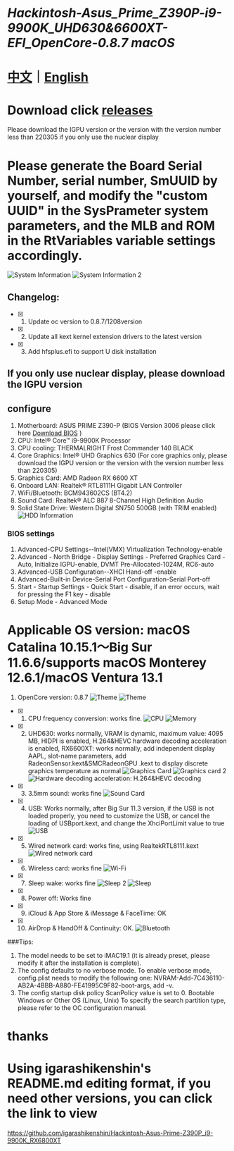 # *Hackintosh-Asus_Prime_Z390P-i9-9900K_UHD630&6600XT-EFI_OpenCore-0.8.7 macOS*

# [中文](https://github.com/jhihhe/Hackintosh-Asus_Prime_Z390P-i9-9900K_UHD630-RX-6600XT-EFI_OpenCore-0.8.7-macOS/blob/main/README.md)｜[English](https://github.com/jhihhe/Hackintosh-Asus_Prime_Z390P-i9-9900K_UHD630-RX-6600XT-EFI_OpenCore-0.8.7-macOS/blob/main/README-EN.md)

# Download click [releases](https://github.com/jhihhe/Hackintosh-Asus_Prime_Z390P-i9-9900K_UHD630-RX-6600XT-EFI_OpenCore-0.8.7-macOS/releases)
Please download the IGPU version or the version with the version number less than 220305 if you only use the nuclear display
# Please generate the Board Serial Number, serial number, SmUUID by yourself, and modify the "custom UUID" in the SysPrameter system parameters, and the MLB and ROM in the RtVariables variable settings accordingly.

![System Information](https://i.postimg.cc/cLKjSQZq/i-Shot-2022-06-30-22-31-28.png)
![System Information 2](https://i.postimg.cc/BZgRcSNz/i-Shot-2022-06-30-22-31-44.png)

## Changelog:
- [x] 1. Update oc version to 0.8.7/1208version
- [x] 2. Update all kext kernel extension drivers to the latest version
- [x] 3. Add hfsplus.efi to support U disk installation

## If you only use nuclear display, please download the IGPU version

## configure
1. Motherboard: ASUS PRIME Z390-P (BIOS Version 3006 please click here [Download BIOS](https://www.asus.com/us/motherboards-components/motherboards/prime/prime-z390-p/HelpDesk_BIOS/) )
1. CPU: Intel® Core™ i9-9900K Processor
1. CPU cooling: THERMALRIGHT Frost Commander 140 BLACK
1. Core Graphics: Intel® UHD Graphics 630 (For core graphics only, please download the IGPU version or the version with the version number less than 220305)
1. Graphics Card: AMD Radeon RX 6600 XT
1. Onboard LAN: Realtek® RTL8111H Gigabit LAN Controller
1. WiFi/Bluetooth: BCM943602CS (BT4.2)
1. Sound Card: Realtek® ALC 887 8-Channel High Definition Audio
1. Solid State Drive: Western Digital SN750 500GB (with TRIM enabled)
![HDD Information](https://tva1.sinaimg.cn/large/cec1774cly8h057sy9inrj21860u0tcy.jpg)

### BIOS settings
1. Advanced-CPU Settings--Intel(VMX) Virtualization Technology-enable
1. Advanced - North Bridge - Display Settings - Preferred Graphics Card - Auto, Initialize IGPU-enable, DVMT Pre-Allocated-1024M, RC6-auto
1. Advanced-USB Configuration--XHCI Hand-off -enable
1. Advanced-Built-in Device-Serial Port Configuration-Serial Port-off
1. Start - Startup Settings - Quick Start - disable, if an error occurs, wait for pressing the F1 key - disable
1. Setup Mode - Advanced Mode

# **Applicable OS version: macOS Catalina 10.15.1～Big Sur 11.6.6/supports macOS Monterey 12.6.1/macOS Ventura 13.1**
1. OpenCore version: 0.8.7 
![Theme](https://tva2.sinaimg.cn/large/cec1774cly8h1g75kzm0vj21hc0u0gmt.jpg)
![Theme](https://i.postimg.cc/yYVcNt5H/i-Shot-2022-07-01-09-57-21.png)
- [x] 1. CPU frequency conversion: works fine.
![CPU](https://tva4.sinaimg.cn/large/cec1774cly8h057spanbgj21860u0dio.jpg)
![Memory](https://tva2.sinaimg.cn/large/cec1774cly8h057svhmylj21860u0n0u.jpg)
- [x] 2. UHD630: works normally, VRAM is dynamic, maximum value: 4095 MB, HIDPI is enabled, H.264&HEVC hardware decoding acceleration is enabled, RX6600XT: works normally, add independent display AAPL, slot-name parameters, add RadeonSensor.kext&SMCRadeonGPU .kext to display discrete graphics temperature as normal
![Graphics Card](https://tva4.sinaimg.cn/large/cec1774cly8h1xkrsg9spj21eg0u00vz.jpg)
![Graphics card 2](https://tva2.sinaimg.cn/large/cec1774cly8h1xkmoixcpj20lq0tg0uz.jpg)
![Hardware decoding acceleration: H.264&HEVC decoding](https://tva3.sinaimg.cn/large/cec1774cly8h1xkojr9ugj21880u0421.jpg)
- [x] 3. 3.5mm sound: works fine
![Sound Card](https://tva3.sinaimg.cn/large/cec1774cly8h057stfz6fj21860u0gov.jpg)
- [x] 4. USB: Works normally, after Big Sur 11.3 version, if the USB is not loaded properly, you need to customize the USB, or cancel the loading of USBport.kext, and change the XhciPortLimit value to true
![USB](https://pic.imgdb.cn/item/62280dc95baa1a80abdfa1ee.png)
- [x] 5. Wired network card: works fine, using RealtekRTL8111.kext
![Wired network card](https://pic.imgdb.cn/item/62280dc95baa1a80abdfa1f6.png)
- [x] 6. Wireless card: works fine
![Wi-Fi](https://pic.imgdb.cn/item/62280dd25baa1a80abdfa953.png)
- [x] 7. Sleep wake: works fine
![Sleep 2](https://tva2.sinaimg.cn/large/cec1774cly8h057snf0lzj21860u0wh5.jpg)
![Sleep](https://tva1.sinaimg.cn/large/cec1774cly8h057wpxhe1j212p0u0410.jpg)
- [x] 8. Power off: Works fine
- [x] 9. iCloud & App Store & iMessage & FaceTime: OK
- [x] 10. AirDrop & HandOff & Continuity: OK.
![Bluetooth](https://pic.imgdb.cn/item/62280dcf5baa1a80abdfa682.png)

###Tips:

1. The model needs to be set to iMAC19.1 (it is already preset, please modify it after the installation is complete).
1. The config defaults to no verbose mode. To enable verbose mode, config.plist needs to modify the following one: NVRAM-Add-7C436110-AB2A-4BBB-A880-FE41995C9F82-boot-args, add -v.
1. The config startup disk policy ScanPolicy value is set to 0. Bootable Windows or Other OS (Linux, Unix) To specify the search partition type, please refer to the OC configuration manual.

# thanks
# Using igarashikenshin's README.md editing format, if you need other versions, you can click the link to view
https://github.com/igarashikenshin/Hackintosh-Asus-Prime-Z390P_i9-9900K_RX6800XT
